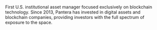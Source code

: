 First U.S. institutional asset manager focused exclusively on blockchain technology. Since 2013, Pantera has invested in digital assets and blockchain companies, providing investors with the full spectrum of exposure to the space.